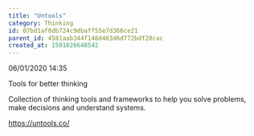 ```yaml
---
title: "Untools"
category: Thinking
id: 07bd1af0db724c9dbaff55e7d366ce21
parent_id: 4581aab344f148d483d6d772bdf20cac
created_at: 1591026648542
---
```


06/01/2020 14:35

Tools for better thinking

Collection of thinking tools and frameworks to help you solve problems, make decisions and understand systems.

https://untools.co/


                
